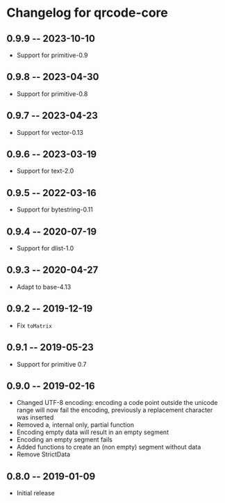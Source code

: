 # Changelog for qrcode-core

## 0.9.9 -- 2023-10-10

* Support for primitive-0.9

## 0.9.8 -- 2023-04-30

* Support for primitive-0.8

## 0.9.7 -- 2023-04-23

* Support for vector-0.13

## 0.9.6 -- 2023-03-19

* Support for text-2.0

## 0.9.5 -- 2022-03-16

* Support for bytestring-0.11

## 0.9.4 -- 2020-07-19

* Support for dlist-1.0

## 0.9.3 -- 2020-04-27

* Adapt to base-4.13

## 0.9.2 -- 2019-12-19

* Fix `toMatrix`

## 0.9.1 -- 2019-05-23

* Support for primitive 0.7

## 0.9.0 -- 2019-02-16

* Changed UTF-8 encoding: encoding a code point outside the unicode range will
  now fail the encoding, previously a replacement character was inserted
* Removed a, internal only, partial function
* Encoding empty data will result in an empty segment
* Encoding an empty segment fails
* Added functions to create an (non empty) segment without data
* Remove StrictData

## 0.8.0 -- 2019-01-09

* Initial release
